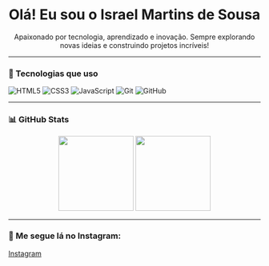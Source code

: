 <h1 align="center">Olá! Eu sou o Israel Martins de Sousa</h1>

<p align="center">
  Apaixonado por tecnologia, aprendizado e inovação. Sempre explorando novas ideias e construindo projetos incríveis!
</p>

---

### 🚀 Tecnologias que uso

![HTML5](https://img.shields.io/badge/-HTML5-333333?style=flat&logo=html5)
![CSS3](https://img.shields.io/badge/-CSS3-333333?style=flat&logo=css3)
![JavaScript](https://img.shields.io/badge/-JavaScript-333333?style=flat&logo=javascript)
![Git](https://img.shields.io/badge/-Git-333333?style=flat&logo=git)
![GitHub](https://img.shields.io/badge/-GitHub-333333?style=flat&logo=github)

---

### 📊 GitHub Stats

<div align="center">
  <img height="150em" src="https://github-readme-stats.vercel.app/api?username=Israel8500&show_icons=true&theme=dracula&include_all_commits=true&count_private=true"/>
  <img height="150em" src="https://github-readme-stats.vercel.app/api/top-langs/?username=Israel8500&layout=compact&langs_count=7&theme=dracula"/>
</div>

---

### 📲 Me segue lá no Instagram:

[Instagram](https://www.instagram.com/israel_martins.07)
